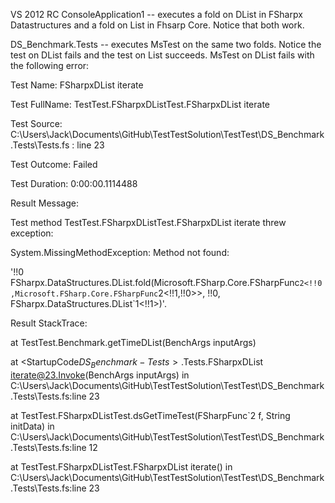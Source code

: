 VS 2012 RC
ConsoleApplication1 -- executes a fold on DList in FSharpx Datastructures and a fold on List in Fhsarp Core. Notice that both work.

DS_Benchmark.Tests -- executes MsTest on the same two folds. Notice the test on DList fails and the test on List succeeds. MsTest on DList fails with the following error:

Test Name:	FSharpxDList iterate

Test FullName:	TestTest.FSharpxDListTest.FSharpxDList iterate

Test Source:	C:\Users\Jack\Documents\GitHub\TestTestSolution\TestTest\DS_Benchmark.Tests\Tests.fs : line 23

Test Outcome:	Failed

Test Duration:	0:00:00.1114488

Result Message:

Test method TestTest.FSharpxDListTest.FSharpxDList iterate threw exception: 

System.MissingMethodException: Method not found: 

'!!0 FSharpx.DataStructures.DList.fold(Microsoft.FSharp.Core.FSharpFunc`2<!!0,Microsoft.FSharp.Core.FSharpFunc`2<!!1,!!0>>, !!0, FSharpx.DataStructures.DList`1<!!1>)'.

Result StackTrace:	

at TestTest.Benchmark.getTimeDList(BenchArgs inputArgs)

   at <StartupCode$DS_Benchmark-Tests>.$Tests.FSharpxDList iterate@23.Invoke(BenchArgs inputArgs) in C:\Users\Jack\Documents\GitHub\TestTestSolution\TestTest\DS_Benchmark.Tests\Tests.fs:line 23
   
   at TestTest.FSharpxDListTest.dsGetTimeTest(FSharpFunc`2 f, String initData) in C:\Users\Jack\Documents\GitHub\TestTestSolution\TestTest\DS_Benchmark.Tests\Tests.fs:line 12
   
   at TestTest.FSharpxDListTest.FSharpxDList iterate() in C:\Users\Jack\Documents\GitHub\TestTestSolution\TestTest\DS_Benchmark.Tests\Tests.fs:line 23